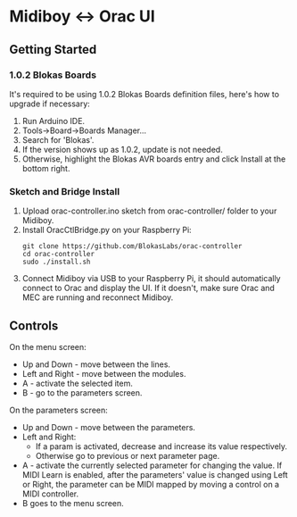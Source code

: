 # Midiboy &lt;-> Orac UI

## Getting Started

### 1.0.2 Blokas Boards

It's required to be using 1.0.2 Blokas Boards definition files, here's how to upgrade if necessary:

1. Run Arduino IDE.
2. Tools->Board->Boards Manager...
3. Search for 'Blokas'.
4. If the version shows up as 1.0.2, update is not needed.
5. Otherwise, highlight the Blokas AVR boards entry and click Install at the bottom right.

### Sketch and Bridge Install

1. Upload orac-controller.ino sketch from orac-controller/ folder to your Midiboy.
2. Install OracCtlBridge.py on your Raspberry Pi:
    ```
    git clone https://github.com/BlokasLabs/orac-controller
    cd orac-controller
    sudo ./install.sh
    ```
3. Connect Midiboy via USB to your Raspberry Pi, it should automatically connect to Orac and display the UI.
   If it doesn't, make sure Orac and MEC are running and reconnect Midiboy.

## Controls

On the menu screen:

* Up and Down - move between the lines.
* Left and Right - move between the modules.
* A - activate the selected item.
* B - go to the parameters screen.

On the parameters screen:

* Up and Down - move between the parameters.
* Left and Right:
    * If a param is activated, decrease and increase its value respectively.
    * Otherwise go to previous or next parameter page.
* A - activate the currently selected parameter for changing the value. If MIDI Learn is enabled, after the parameters' value is changed using Left or Right, the parameter can be MIDI mapped by moving a control on a MIDI controller.
* B goes to the menu screen.
